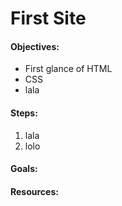 # First Site

#### Objectives:

* First glance of HTML
* CSS
* lala

#### Steps:

1. lala
2. lolo

#### Goals:

#### Resources:
